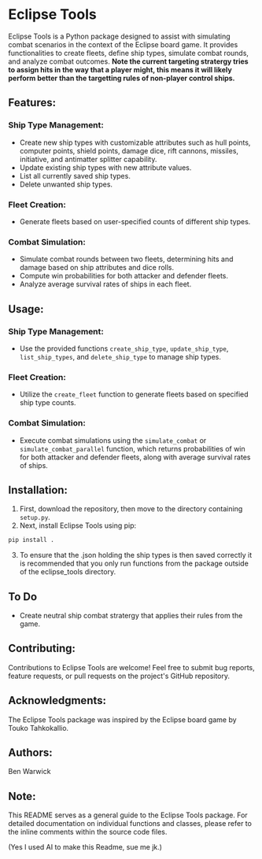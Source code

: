 # Eclipse Tools

Eclipse Tools is a Python package designed to assist with simulating combat scenarios in the context of the Eclipse board game. It provides functionalities to create fleets, define ship types, simulate combat rounds, and analyze combat outcomes. **Note the current targeting stratergy tries to assign hits in the way that a player might, this means it will likely perform better than the targetting rules of non-player control ships.**

## Features:

### Ship Type Management:
- Create new ship types with customizable attributes such as hull points, computer points, shield points, damage dice, rift cannons, missiles, initiative, and antimatter splitter capability.
- Update existing ship types with new attribute values.
- List all currently saved ship types.
- Delete unwanted ship types.

### Fleet Creation:
- Generate fleets based on user-specified counts of different ship types.

### Combat Simulation:
- Simulate combat rounds between two fleets, determining hits and damage based on ship attributes and dice rolls.
- Compute win probabilities for both attacker and defender fleets.
- Analyze average survival rates of ships in each fleet.

## Usage:

### Ship Type Management:
- Use the provided functions `create_ship_type`, `update_ship_type`, `list_ship_types`, and `delete_ship_type` to manage ship types.

### Fleet Creation:
- Utilize the `create_fleet` function to generate fleets based on specified ship type counts.

### Combat Simulation:
- Execute combat simulations using the `simulate_combat` or `simulate_combat_parallel` function, which returns probabilities of win for both attacker and defender fleets, along with average survival rates of ships.

## Installation:

1. First, download the repository, then move to the directory containing `setup.py`.
2. Next, install Eclipse Tools using pip:

```bash
pip install .
```
3. To ensure that the .json holding the ship types is then saved correctly it is recommended that you only run functions from the package outside of the eclipse_tools directory.

## To Do
- Create neutral ship combat stratergy that applies their rules from the game.

## Contributing:

Contributions to Eclipse Tools are welcome! Feel free to submit bug reports, feature requests, or pull requests on the project's GitHub repository.

## Acknowledgments:

The Eclipse Tools package was inspired by the Eclipse board game by Touko Tahkokallio.

## Authors:

Ben Warwick

## Note:

This README serves as a general guide to the Eclipse Tools package. For detailed documentation on individual functions and classes, please refer to the inline comments within the source code files.

(Yes I used AI to make this Readme, sue me jk.)
